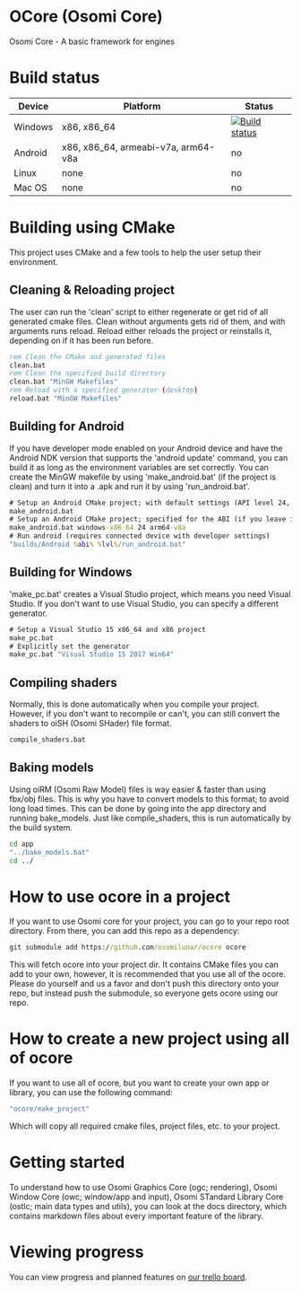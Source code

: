 # OCore (Osomi Core)
Osomi Core - A basic framework for engines  
# Build status
| Device        | Platform           | Status  |
| ------------- | ------------- | ----- |
| Windows      |  x86, x86_64 | [![Build status](https://ci.appveyor.com/api/projects/status/mtmreeiiey3y1ksd?svg=true)](https://ci.appveyor.com/project/OsomiLunar/ocore) |
| Android      | x86, x86_64, armeabi-v7a, arm64-v8a      |   no ||
| Linux | none      |    no |
| Mac OS | none      |    no |  
# Building using CMake
This project uses CMake and a few tools to help the user setup their environment.
## Cleaning & Reloading project
The user can run the 'clean' script to either regenerate or get rid of all generated cmake files. Clean without arguments gets rid of them, and with arguments runs reload. Reload either reloads the project or reinstalls it, depending on if it has been run before.
```bat
rem Clean the CMake and generated files
clean.bat
rem Clean the specified build directory
clean.bat "MinGW Makefiles"
rem Reload with a specified generator (desktop)
reload.bat "MinGW Makefiles"
```
## Building for Android
If you have developer mode enabled on your Android device and have the Android NDK version that supports the 'android update' command, you can build it as long as the environment variables are set correctly. You can create the MinGW makefile by using 'make_android.bat' (if the project is clean) and turn it into a .apk and run it by using 'run_android.bat'.
```bat
# Setup an Android CMake project; with default settings (API level 24, arm64-v8a/armeabi-v7a/x86/x64 architecture and windows-x86_64 environment)
make_android.bat
# Setup an Android CMake project; specified for the ABI (if you leave it out, it will create 4 different ABI directories)
make_android.bat windows-x86_64 24 arm64-v8a
# Run android (requires connected device with developer settings)
"builds/Android %abi% %lvl%/run_android.bat"
```
## Building for Windows
'make_pc.bat' creates a Visual Studio project, which means you need Visual Studio. If you don't want to use Visual Studio, you can specify a different generator.
```bat
# Setup a Visual Studio 15 x86_64 and x86 project
make_pc.bat
# Explicitly set the generator
make_pc.bat "Visual Studio 15 2017 Win64"
```
## Compiling shaders
Normally, this is done automatically when you compile your project. However, if you don't want to recompile or can't, you can still convert the shaders to oiSH (Osomi SHader) file format.
```bat
compile_shaders.bat
```
## Baking models
Using oiRM (Osomi Raw Model) files is way easier & faster than using fbx/obj files. This is why you have to convert models to this format; to avoid long load times. This can be done by going into the app directory and running bake_models. Just like compile_shaders, this is run automatically by the build system.
```bat
cd app
"../bake_models.bat"
cd ../
```
# How to use ocore in a project
If you want to use Osomi core for your project, you can go to your repo root directory. From there, you can add this repo as a dependency:
```bat
git submodule add https://github.com/osomilunar/ocore ocore
```
This will fetch ocore into your project dir. It contains CMake files you can add to your own, however, it is recommended that you use all of the ocore.
Please do yourself and us a favor and don't push this directory onto your repo, but instead push the submodule, so everyone gets ocore using our repo.
# How to create a new project using all of ocore
If you want to use all of ocore, but you want to create your own app or library, you can use the following command:
```bat
"ocore/make_project"
```
Which will copy all required cmake files, project files, etc. to your project.
# Getting started
To understand how to use Osomi Graphics Core (ogc; rendering), Osomi Window Core (owc; window/app and input), Osomi STandard Library Core (ostlc; main data types and utils), you can look at the docs directory, which contains markdown files about every important feature of the library.
# Viewing progress
You can view progress and planned features on [our trello board](https://trello.com/b/US4bChrI/osomi-core).
